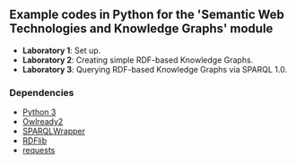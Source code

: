 ## Example codes in Python for the 'Semantic Web Technologies and Knowledge Graphs' module

- **Laboratory 1**: Set up.
- **Laboratory 2**: Creating simple RDF-based Knowledge Graphs.
- **Laboratory 3**: Querying RDF-based Knowledge Graphs via SPARQL 1.0.

### Dependencies
- [Python 3](https://www.python.org/)
- [Owlready2](https://pypi.org/project/Owlready2/)
- [SPARQLWrapper](https://pypi.org/project/SPARQLWrapper/)
- [RDFlib](https://pypi.org/project/rdflib/)
- [requests](https://pypi.org/project/requests/)
